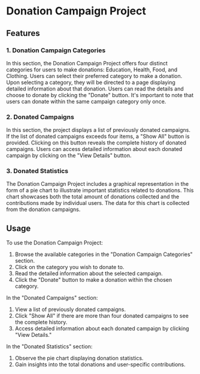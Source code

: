 # Donation Campaign Project

## Features

### 1. Donation Campaign Categories

In this section, the Donation Campaign Project offers four distinct categories for users to make donations: Education, Health, Food, and Clothing. Users can select their preferred category to make a donation. Upon selecting a category, they will be directed to a page displaying detailed information about that donation. Users can read the details and choose to donate by clicking the "Donate" button. It's important to note that users can donate within the same campaign category only once.

### 2. Donated Campaigns

In this section, the project displays a list of previously donated campaigns. If the list of donated campaigns exceeds four items, a "Show All" button is provided. Clicking on this button reveals the complete history of donated campaigns. Users can access detailed information about each donated campaign by clicking on the "View Details" button.

### 3. Donated Statistics

The Donation Campaign Project includes a graphical representation in the form of a pie chart to illustrate important statistics related to donations. This chart showcases both the total amount of donations collected and the contributions made by individual users. The data for this chart is collected from the donation campaigns.

## Usage

To use the Donation Campaign Project:

1. Browse the available categories in the "Donation Campaign Categories" section.
2. Click on the category you wish to donate to.
3. Read the detailed information about the selected campaign.
4. Click the "Donate" button to make a donation within the chosen category.

In the "Donated Campaigns" section:

1. View a list of previously donated campaigns.
2. Click "Show All" if there are more than four donated campaigns to see the complete history.
3. Access detailed information about each donated campaign by clicking "View Details."

In the "Donated Statistics" section:

1. Observe the pie chart displaying donation statistics.
2. Gain insights into the total donations and user-specific contributions.












